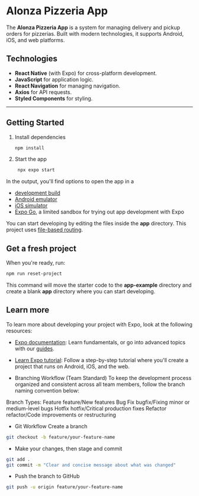 # Alonza Pizzeria App

The **Alonza Pizzeria App** is a system for managing delivery and pickup orders for pizzerias. Built with modern technologies, it supports Android, iOS, and web platforms.

## Technologies

- **React Native** (with Expo) for cross-platform development.
- **JavaScript** for application logic.
- **React Navigation** for managing navigation.
- **Axios** for API requests.
- **Styled Components** for styling.

---

## Getting Started

1. Install dependencies

   ```bash
   npm install
   ```

2. Start the app

   ```bash
    npx expo start
   ```

In the output, you'll find options to open the app in a

- [development build](https://docs.expo.dev/develop/development-builds/introduction/)
- [Android emulator](https://docs.expo.dev/workflow/android-studio-emulator/)
- [iOS simulator](https://docs.expo.dev/workflow/ios-simulator/)
- [Expo Go](https://expo.dev/go), a limited sandbox for trying out app development with Expo

You can start developing by editing the files inside the **app** directory. This project uses [file-based routing](https://docs.expo.dev/router/introduction).

## Get a fresh project

When you're ready, run:

```bash
npm run reset-project
```

This command will move the starter code to the **app-example** directory and create a blank **app** directory where you can start developing.

## Learn more

To learn more about developing your project with Expo, look at the following resources:

- [Expo documentation](https://docs.expo.dev/): Learn fundamentals, or go into advanced topics with our [guides](https://docs.expo.dev/guides).
- [Learn Expo tutorial](https://docs.expo.dev/tutorial/introduction/): Follow a step-by-step tutorial where you'll create a project that runs on Android, iOS, and the web.

-  Branching Workflow (Team Standard)
To keep the development process organized and consistent across all team members, follow the branch naming convention below:

Branch Types:
Feature	feature/New features
Bug Fix	bugfix/Fixing minor or medium-level bugs
Hotfix	hotfix/Critical production fixes
Refactor	refactor/Code improvements or restructuring

-  Git Workflow
Create a branch

```bash
git checkout -b feature/your-feature-name
```

-  Make your changes, then stage and commit

```bash
git add .
git commit -m "Clear and concise message about what was changed"
```

-  Push the branch to GitHub

```bash
git push -u origin feature/your-feature-name
```

